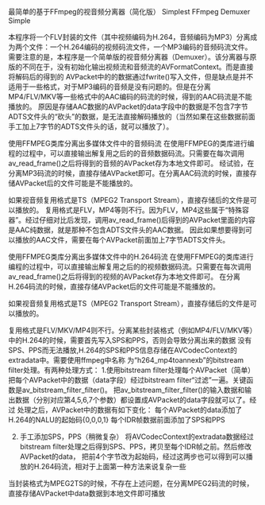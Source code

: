 最简单的基于FFmpeg的视音频分离器（简化版）
Simplest FFmpeg Demuxer Simple


本程序将一个FLV封装的文件（其中视频编码为H.264，音频编码为MP3）分离成为两个文件：一个H.264编码的视频码流文件，一个MP3编码的音频码流文件。
需要注意的是，本程序是一个简单版的视音频分离器（Demuxer）。该分离器与原版的不同在于，没有初始化输出视频流和音频流的AVFormatContext。而是直接将解码后的得到的
AVPacket中的的数据通过fwrite()写入文件，但是缺点是并不适用于一些格式，对于MP3编码的音频是没有问题的。但是在分离MP4/FLV/MKV等一些格式中的AAC编码的码流的时候，得到的AAC码流是不能播放的。
原因是存储AAC数据的AVPacket的data字段中的数据是不包含7字节ADTS文件头的“砍头”的数据，是无法直接解码播放的（当然如果在这些数据前面手工加上7字节的ADTS文件头的话，就可以播放了）。


使用FFMPEG类库分离出多媒体文件中的音频码流
   在使用FFMPEG的类库进行编程的过程中，可以直接输出解复用之后的的音频数据码流。只需要在每次调用av_read_frame()之后将得到的音频的AVPacket存为本地文件即可。
   经试验，在分离MP3码流的时候，直接存储AVPacket即可。在分离AAC码流的时候，直接存储AVPacket后的文件可能是不能播放的。

   如果视音频复用格式是TS（MPEG2 Transport Stream），直接存储后的文件是可以播放的。
   复用格式是FLV，MP4等则不行。因为FLV，MP4这些属于“特殊容器”。经过仔细对比后发现，调用av_read_frame()后得到的AVPacket里面的内容是AAC纯数据，就是那种不包含ADTS文件头的AAC数据。
   因此如果想要得到可以播放的AAC文件，需要在每个AVPacket前面加上7字节ADTS文件头。



使用FFMPEG类库分离出多媒体文件中的H.264码流
   在使用FFMPEG的类库进行编程的过程中，可以直接输出解复用之后的的视频数据码流。只需要在每次调用av_read_frame()之后将得到的视频的AVPacket存为本地文件即可。
   在分离H.264码流的时候，直接存储AVPacket后的文件可能是不能播放的。

   如果视音频复用格式是TS（MPEG2 Transport Stream），直接存储后的文件是可以播放的。
   
   复用格式是FLV/MKV/MP4则不行。分离某些封装格式（例如MP4/FLV/MKV等）中的H.264的时候，需要首先写入SPS和PPS，否则会导致分离出来的数据
   没有SPS、PPS而无法播放,H.264的SPS和PPS信息存储在AVCodecContext的extradata中。需要使用ffmpeg中名称
   为“h264_mp4toannexb”的bitstream filter处理。有两种处理方式：
   1.使用bitstream filter处理每个AVPacket（简单）
     把每个AVPacket中的数据（data字段）经过bitstream filter“过滤”一遍。关键函数是av_bitstream_filter_filter()。
     把av_bitstream_filter_filter()的输入数据和输出数据（分别对应第4,5,6,7个参数）都设置成AVPacket的data字段就可以了。经过
     处理之后，AVPacket中的数据有如下变化：
	   每个AVPacket的data添加了H.264的NALU的起始码{0,0,0,1}
	   每个IDR帧数据前面添加了SPS和PPS
   
   2. 手工添加SPS，PPS（稍微复杂）
     将AVCodecContext的extradata数据经过bitstream filter处理之后得到SPS、PPS，拷贝至每个IDR帧之前。然后修改AVPacket的data，
     把前4个字节改为起始码，经过这两步也可以得到可以播放的H.264码流，相对于上面第一种方法来说复杂一些

   当封装格式为MPEG2TS的时候，不存在上述问题，在分离MPEG2码流的时候，直接存储AVPacket中data数据到本地文件即可播放
	
